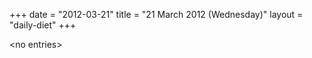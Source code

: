 +++
date = "2012-03-21"
title = "21 March 2012 (Wednesday)"
layout = "daily-diet"
+++

<p>&lt;no entries&gt;</p>